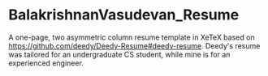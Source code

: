 # BalakrishnanVasudevan_Resume
A one-page, two asymmetric column resume template in XeTeX based on https://github.com/deedy/Deedy-Resume#deedy-resume.
Deedy's resume was tailored for an undergraduate CS student, while mine is for an experienced engineer.
